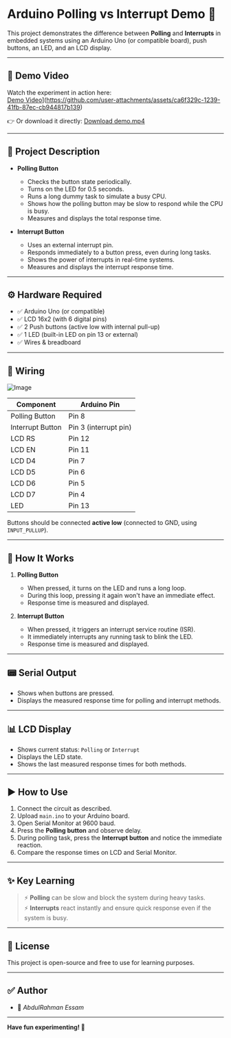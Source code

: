 # Arduino Polling vs Interrupt Demo 🚦

This project demonstrates the difference between **Polling** and **Interrupts** in embedded systems using an Arduino Uno (or compatible board), push buttons, an LED, and an LCD display.

---

## 🎥 **Demo Video**

Watch the experiment in action here:  
[Demo Video](https://img.youtube.com/vi/0/0.jpg)](https://github.com/user-attachments/assets/ca6f329c-1239-41fb-87ec-cb944817b139)

👉 Or download it directly: [Download demo.mp4](https://github.com/user-attachments/assets/ca6f329c-1239-41fb-87ec-cb944817b139)


---

## 📌 **Project Description**

- **Polling Button**
  - Checks the button state periodically.
  - Turns on the LED for 0.5 seconds.
  - Runs a long dummy task to simulate a busy CPU.
  - Shows how the polling button may be slow to respond while the CPU is busy.
  - Measures and displays the total response time.

- **Interrupt Button**
  - Uses an external interrupt pin.
  - Responds immediately to a button press, even during long tasks.
  - Shows the power of interrupts in real-time systems.
  - Measures and displays the interrupt response time.

---

## ⚙️ **Hardware Required**

- ✅ Arduino Uno (or compatible)
- ✅ LCD 16x2 (with 6 digital pins)
- ✅ 2 Push buttons (active low with internal pull-up)
- ✅ 1 LED (built-in LED on pin 13 or external)
- ✅ Wires & breadboard

---

## 🔌 **Wiring**

![Image](https://github.com/user-attachments/assets/8ee3465c-ab31-4f32-a752-4086dcbc78c5)


| Component      | Arduino Pin |
|----------------|--------------|
| Polling Button | Pin 8        |
| Interrupt Button | Pin 3 (interrupt pin) |
| LCD RS         | Pin 12       |
| LCD EN         | Pin 11       |
| LCD D4         | Pin 7        |
| LCD D5         | Pin 6        |
| LCD D6         | Pin 5        |
| LCD D7         | Pin 4        |
| LED            | Pin 13       |

Buttons should be connected **active low** (connected to GND, using `INPUT_PULLUP`).

---

## 🧩 **How It Works**

1. **Polling Button**
   - When pressed, it turns on the LED and runs a long loop.
   - During this loop, pressing it again won't have an immediate effect.
   - Response time is measured and displayed.

2. **Interrupt Button**
   - When pressed, it triggers an interrupt service routine (ISR).
   - It immediately interrupts any running task to blink the LED.
   - Response time is measured and displayed.

---

## 📟 **Serial Output**

- Shows when buttons are pressed.
- Displays the measured response time for polling and interrupt methods.

---

## 📊 **LCD Display**

- Shows current status: `Polling` or `Interrupt`
- Displays the LED state.
- Shows the last measured response times for both methods.

---

## ▶️ **How to Use**

1. Connect the circuit as described.
2. Upload `main.ino` to your Arduino board.
3. Open Serial Monitor at 9600 baud.
4. Press the **Polling button** and observe delay.
5. During polling task, press the **Interrupt button** and notice the immediate reaction.
6. Compare the response times on LCD and Serial Monitor.

---

## ✨ **Key Learning**

> ⚡ **Polling** can be slow and block the system during heavy tasks.  
> ⚡ **Interrupts** react instantly and ensure quick response even if the system is busy.

---

## 📄 **License**

This project is open-source and free to use for learning purposes.

---

## ✅ **Author**

- 👤 *AbdulRahman Essam*
---

**Have fun experimenting! 🚀**
